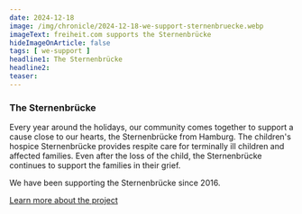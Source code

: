 ```yaml
---
date: 2024-12-18
image: /img/chronicle/2024-12-18-we-support-sternenbruecke.webp
imageText: freiheit.com supports the Sternenbrücke
hideImageOnArticle: false
tags: [ we-support ]
headline1: The Sternenbrücke
headline2:
teaser:
---
```

### The Sternenbrücke

Every year around the holidays, our community comes together to support a cause close to our hearts, the Sternenbrücke from Hamburg. The children's hospice Sternenbrücke provides respite care for terminally ill children and affected families. Even after the loss of the child, the Sternenbrücke continues to support the families in their grief.

We have been supporting the Sternenbrücke since 2016.

[Learn more about the project](https://sternenbruecke.de/donate/index)
